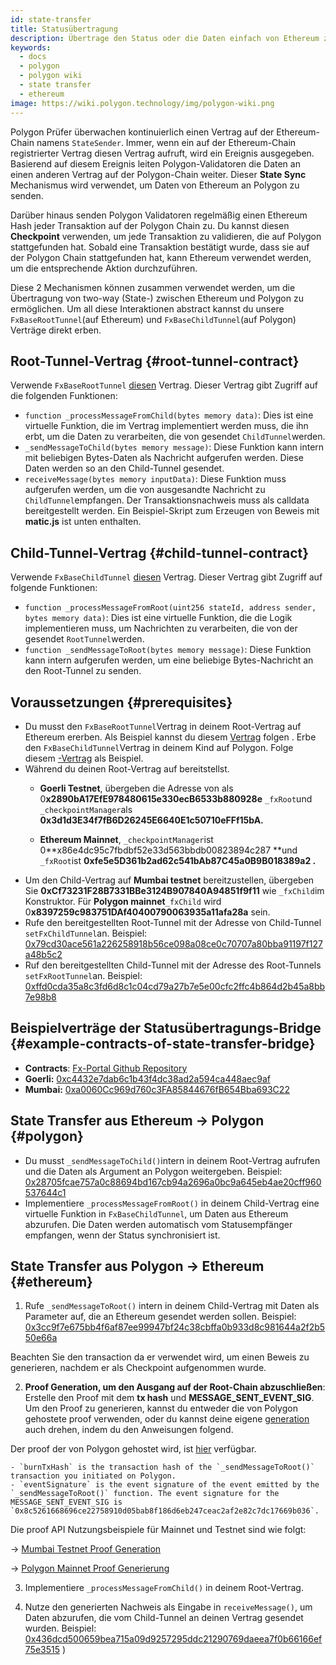```yaml
---
id: state-transfer
title: Statusübertragung
description: Übertrage den Status oder die Daten einfach von Ethereum zu Polygon.
keywords:
  - docs
  - polygon
  - polygon wiki
  - state transfer
  - ethereum
image: https://wiki.polygon.technology/img/polygon-wiki.png
---
```


Polygon Prüfer überwachen kontinuierlich einen Vertrag auf der Ethereum-Chain namens `StateSender`. Immer, wenn ein auf der Ethereum-Chain registrierter Vertrag diesen Vertrag aufruft, wird ein Ereignis ausgegeben. Basierend auf diesem Ereignis leiten Polygon-Validatoren die Daten an einen anderen Vertrag auf der Polygon-Chain weiter. Dieser **State Sync** Mechanismus wird verwendet, um Daten von Ethereum an Polygon zu senden.

Darüber hinaus senden Polygon Validatoren regelmäßig einen Ethereum Hash jeder Transaktion auf der Polygon Chain zu. Du kannst diesen **Checkpoint** verwenden, um jede Transaktion zu validieren, die auf Polygon stattgefunden hat. Sobald eine Transaktion bestätigt wurde, dass sie auf der Polygon Chain stattgefunden hat, kann Ethereum verwendet werden, um die entsprechende Aktion durchzuführen.

Diese 2 Mechanismen können zusammen verwendet werden, um die Übertragung von two-way (State-) zwischen Ethereum und Polygon zu ermöglichen. Um all diese Interaktionen abstract kannst du unsere `FxBaseRootTunnel`(auf Ethereum) und `FxBaseChildTunnel`(auf Polygon) Verträge direkt erben.

## Root-Tunnel-Vertrag {#root-tunnel-contract}

Verwende `FxBaseRootTunnel` [diesen](https://github.com/jdkanani/fx-portal/blob/main/contracts/tunnel/FxBaseRootTunnel.sol) Vertrag. Dieser Vertrag gibt Zugriff auf die folgenden Funktionen:

- `function _processMessageFromChild(bytes memory data)`: Dies ist eine virtuelle Funktion, die im Vertrag implementiert werden muss, die ihn erbt, um die Daten zu verarbeiten, die von gesendet `ChildTunnel`werden.
- `_sendMessageToChild(bytes memory message)`: Diese Funktion kann intern mit beliebigen Bytes-Daten als Nachricht aufgerufen werden. Diese Daten werden so an den Child-Tunnel gesendet.
- `receiveMessage(bytes memory inputData)`: Diese Funktion muss aufgerufen werden, um die von ausgesandte Nachricht zu `ChildTunnel`empfangen. Der Transaktionsnachweis muss als calldata bereitgestellt werden. Ein Beispiel-Skript zum Erzeugen von Beweis mit **matic.js** ist unten enthalten.

## Child-Tunnel-Vertrag {#child-tunnel-contract}

Verwende `FxBaseChildTunnel` [diesen](https://github.com/jdkanani/fx-portal/blob/main/contracts/tunnel/FxBaseChildTunnel.sol) Vertrag. Dieser Vertrag gibt Zugriff auf folgende Funktionen:

- `function _processMessageFromRoot(uint256 stateId, address sender, bytes memory data)`: Dies ist eine virtuelle Funktion, die die Logik implementieren muss, um Nachrichten zu verarbeiten, die von der gesendet `RootTunnel`werden.
- `function _sendMessageToRoot(bytes memory message)`: Diese Funktion kann intern aufgerufen werden, um eine beliebige Bytes-Nachricht an den Root-Tunnel zu senden.

## Voraussetzungen {#prerequisites}

- Du musst den `FxBaseRootTunnel`Vertrag in deinem Root-Vertrag auf Ethereum ererben. Als Beispiel kannst du diesem [Vertrag](https://github.com/jdkanani/fx-portal/blob/main/contracts/examples/state-transfer/FxStateRootTunnel.sol) folgen . Erbe den `FxBaseChildTunnel`Vertrag in deinem Kind auf Polygon. Folge diesem [-Vertrag](https://github.com/jdkanani/fx-portal/blob/main/contracts/examples/state-transfer/FxStateChildTunnel.sol) als Beispiel.
- Während du deinen Root-Vertrag auf bereitstellst.
  - **Goerli Testnet**, übergeben die Adresse von als 0**x2890bA17EfE978480615e330ecB6533b880928e** `_fxRoot`und `_checkpointManager`als **0x3d1d3E34f7fB6D26245E6640E1c50710eFFf15bA.**

  - **Ethereum Mainnet**, `_checkpointManager`ist 0**x86e4dc95c7fbdbf52e33d563bbdb00823894c287 **und `_fxRoot`ist **0xfe5e5D361b2ad62c541bAb87C45a0B9B018389a2 .**
- Um den Child-Vertrag auf **Mumbai testnet** bereitzustellen, übergeben Sie **0xCf73231F28B7331BBe3124B907840A94851f9f11** wie `_fxChild`im Konstruktor. Für **Polygon mainnet**`_fxChild` wird 0**x8397259c983751DAf40400790063935a11afa28a** sein.
- Rufe den bereitgestellten Root-Tunnel mit der Adresse von Child-Tunnel `setFxChildTunnel`an. Beispiel: [0x79cd30ace561a226258918b56ce098a08ce0c70707a80bba91197f127a48b5c2](https://goerli.etherscan.io/tx/0x79cd30ace561a226258918b56ce098a08ce0c70707a80bba91197f127a48b5c2)
- Ruf den bereitgestellten Child-Tunnel mit der Adresse des Root-Tunnels `setFxRootTunnel`an. Beispiel: [0xffd0cda35a8c3fd6d8c1c04cd79a27b7e5e00cfc2ffc4b864d2b45a8bb7e98b8](https://mumbai.polygonscan.com/tx/0xffd0cda35a8c3fd6d8c1c04cd79a27b7e5e00cfc2ffc4b864d2b45a8bb7e98b8/internal-transactions)

## Beispielverträge der Statusübertragungs-Bridge {#example-contracts-of-state-transfer-bridge}

- **Contracts**: [Fx-Portal Github Repository](https://github.com/jdkanani/fx-portal/tree/main/contracts/tunnel)
- **Goerli:** [0xc4432e7dab6c1b43f4dc38ad2a594ca448aec9af](https://goerli.etherscan.io/address/0xc4432e7dab6c1b43f4dc38ad2a594ca448aec9af)
- **Mumbai:** [0xa0060Cc969d760c3FA85844676fB654Bba693C22](https://mumbai.polygonscan.com/address/0xa0060Cc969d760c3FA85844676fB654Bba693C22/transactions)

## State Transfer aus Ethereum → Polygon {#polygon}

- Du musst `_sendMessageToChild()`intern in deinem Root-Vertrag aufrufen und die Daten als Argument an Polygon weitergeben. Beispiel: [0x28705fcae757a0c88694bd167cb94a2696a0bc9a645eb4ae20cff960537644c1](https://goerli.etherscan.io/tx/0x28705fcae757a0c88694bd167cb94a2696a0bc9a645eb4ae20cff960537644c1)
- Implementiere `_processMessageFromRoot()` in deinem Child-Vertrag eine virtuelle Funktion in `FxBaseChildTunnel`, um Daten aus Ethereum abzurufen. Die Daten werden automatisch vom Statusempfänger empfangen, wenn der Status synchronisiert ist.

## State Transfer aus Polygon → Ethereum {#ethereum}

1. Rufe `_sendMessageToRoot()` intern in deinem Child-Vertrag mit Daten als Parameter auf, die an Ethereum gesendet werden sollen. Beispiel: [0x3cc9f7e675bb4f6af87ee99947bf24c38cbffa0b933d8c981644a2f2b550e66a](https://mumbai.polygonscan.com/tx/0x3cc9f7e675bb4f6af87ee99947bf24c38cbffa0b933d8c981644a2f2b550e66a/logs)

Beachten Sie den transaction da er verwendet wird, um einen Beweis zu generieren, nachdem er als Checkpoint aufgenommen wurde.

2. **Proof Generation, um den Ausgang auf der Root-Chain abzuschließen**: Erstelle den Proof mit dem **tx hash** und **MESSAGE_SENT_EVENT_SIG**. Um den Proof zu generieren, kannst du entweder die von Polygon gehostete proof verwenden, oder du kannst deine eigene [generation](https://github.com/maticnetwork/proof-generation-api) auch drehen, indem du den Anweisungen folgend.

Der proof der von Polygon gehostet wird, ist [hier](https://proof-generator.polygon.technology/api/v1/matic/exit-payload/{burnTxHash}?eventSignature={eventSignature}) verfügbar.

    - `burnTxHash` is the transaction hash of the `_sendMessageToRoot()` transaction you initiated on Polygon.
    - `eventSignature` is the event signature of the event emitted by the `_sendMessageToRoot()` function. The event signature for the MESSAGE_SENT_EVENT_SIG is `0x8c5261668696ce22758910d05bab8f186d6eb247ceac2af2e82c7dc17669b036`.

Die proof API Nutzungsbeispiele für Mainnet und Testnet sind wie folgt:

→ [Mumbai Testnet Proof Generation](https://proof-generator.polygon.technology/api/v1/mumbai/exit-payload/0x4756b76a9611cffee3d2eb645819e988c34615621ea256f818ab788d81e1f838?eventSignature=0x8c5261668696ce22758910d05bab8f186d6eb247ceac2af2e82c7dc17669b036)

→ [Polygon Mainnet Proof Generierung](https://proof-generator.polygon.technology/api/v1/matic/exit-payload/0x70bb6dbee84bd4ef1cd1891c666733d0803d81ac762ff7fdc4726e4525c1e23b?eventSignature=0x8c5261668696ce22758910d05bab8f186d6eb247ceac2af2e82c7dc17669b036)

3. Implementiere `_processMessageFromChild()` in deinem Root-Vertrag.

4. Nutze den generierten Nachweis als Eingabe in `receiveMessage()`, um Daten abzurufen, die vom Child-Tunnel an deinen Vertrag gesendet wurden. Beispiel: [0x436dcd500659bea715a09d9257295ddc21290769daeea7f0b66166ef75e3515](https://goerli.etherscan.io/tx/0x436dcd500659bea715a09d9257295ddc21290769daeea7f0b666166ef75e3515) )
